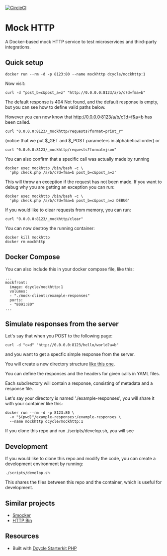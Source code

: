 [![CircleCI](https://dl.circleci.com/status-badge/img/gh/dcycle/docker-mockhttp/tree/master.svg?style=svg)](https://dl.circleci.com/status-badge/redirect/gh/dcycle/docker-mockhttp/tree/master)

Mock HTTP
=====

A Docker-based mock HTTP service to test microservices and third-party integrations.

Quick setup
-----

    docker run --rm -d -p 8123:80 --name mockhttp dcycle/mockhttp:1

Now visit:

    curl -d "post_b=c&post_a=z" "http://0.0.0.0:8123/a/b/c?d=f&a=b"

The default response is 404 Not found, and the default response is empty, but you can see how to define valid paths below.

However you can now know that http://0.0.0.0:8123/a/b/c?d=f&a=b has been called.

    curl "0.0.0.0:8123/_mockhttp/requests?format=print_r"

(notice that we put $_GET and $_POST parameters in alphabetical order) or

    curl "0.0.0.0:8123/_mockhttp/requests?format=json"

You can also confirm that a specific call was actually made by running

    docker exec mockhttp /bin/bash -c \
      'php check.php /a/b/c?d=f&a=b post_b=c&post_a=z'

This will throw an exception if the request has not been made. If you want to debug why you are getting an exception you can run:

    docker exec mockhttp /bin/bash -c \
      'php check.php /a/b/c?d=f&a=b post_b=c&post_a=z DEBUG'

If you would like to clear requests from memory, you can run:

    curl "0.0.0.0:8123/_mockhttp/clear"

You can now destroy the running container:

    docker kill mockhttp
    docker rm mockhttp

Docker Compose
-----

You can also include this in your docker compose file, like this:

    ...
    mockfront:
      image: dcycle/mockhttp:1
      volumes:
      - "./mock-client:/example-responses"
      ports:
      - "8091:80"
    ...

Simulate responses from the server
-----

Let's say that when you POST to the following page:

    curl -d "c=d" "http://0.0.0.0:8123/hello/world?a=b"

and you want to get a specfic simple response from the server.

You will create a new directory structure [like this one](https://github.com/dcycle/docker-mockhttp/tree/master/example-responses).

You can define the responses and the headers for given calls in YAML files.

Each subdirectory will contain a response, consisting of metadata and a response file.

Let's say your directory is named './example-responses', you will share it with your container like this:

    docker run --rm -d -p 8123:80 \
      -v "$(pwd)"/example-responses:/example-responses \
      --name mockhttp dcycle/mockhttp:1

If you clone this repo and run ./scripts/develop.sh, you will see

Development
-----

If you would like to clone this repo and modify the code, you can create a development environment by running:

    ./scripts/develop.sh

This shares the files between this repo and the container, which is useful for development.

Similar projects
-----

* [Smocker](https://smocker.dev)
* [HTTP Bin](https://httpbin.org)

Resources
-----

* Built with [Dcycle Starterkit PHP](https://github.com/dcycle/starterkit-php)
